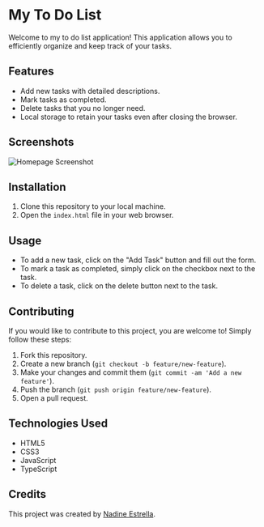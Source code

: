 # My To Do List

Welcome to my to do list application! This application allows you to efficiently organize and keep track of your tasks.

## Features

- Add new tasks with detailed descriptions.
- Mark tasks as completed.
- Delete tasks that you no longer need.
- Local storage to retain your tasks even after closing the browser.

## Screenshots

![Homepage Screenshot](./images/toDoList.png)

## Installation

1. Clone this repository to your local machine.
2. Open the `index.html` file in your web browser.

## Usage

- To add a new task, click on the "Add Task" button and fill out the form.
- To mark a task as completed, simply click on the checkbox next to the task.
- To delete a task, click on the delete button next to the task.

## Contributing

If you would like to contribute to this project, you are welcome to! Simply follow these steps:

1. Fork this repository.
2. Create a new branch (`git checkout -b feature/new-feature`).
3. Make your changes and commit them (`git commit -am 'Add a new feature'`).
4. Push the branch (`git push origin feature/new-feature`).
5. Open a pull request.

## Technologies Used

- HTML5
- CSS3
- JavaScript
- TypeScript

## Credits

This project was created by [Nadine Estrella](https://github.com/nadinestrella).

